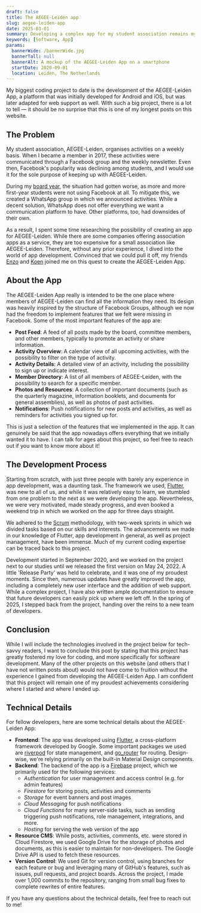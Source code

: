 ```yaml
---
draft: false
title: The AEGEE-Leiden app
slug: aegee-leiden-app
date: 2025-03-01
summary: Developing a complex app for my student association remains my biggest coding project to date.
keywords: [Software, App]
params:
  bannerWide: /bannerWide.jpg
  bannerTall: null
  bannerAlt: A mockup of the AEGEE-Leiden App on a smartphone
  startDate: 2020-09-01
  location: Leiden, The Netherlands
---
```


My biggest coding project to date is the development of the AEGEE-Leiden App, a platform that was initially developed for Android and iOS, but was later adapted for web support as well. With such a big project, there is a lot to tell &mdash; it should be no surprise that this is one of my longest posts on this website.

## The Problem
My student association, AEGEE-Leiden, organises activities on a weekly basis. When I became a member in 2017, these activities were communicated through a Facebook group and the weekly newsletter. Even then, Facebook's popularity was declining among students, and I would use it for the sole purpose of keeping up with AEGEE-Leiden. 

During my [board year](/career/board-year-at-aegee), the situation had gotten worse, as more and more first-year students were not using Facebook at all. To mitigate this, we created a WhatsApp group in which we announced activities. While a decent solution, WhatsApp does not offer everything we want a communication platform to have. Other platforms, too, had downsides of their own.

As a result, I spent some time researching the possibility of creating an app for AEGEE-Leiden. While there are some companies offering association apps as a service, they are too expensive for a small association like AEGEE-Leiden. Therefore, without any prior experience, I dived into the world of app development. Convinced that we could pull it off, my friends [Enzo](https://www.linkedin.com/in/enzo-sastrokarijo-35848929b/) and [Koen](https://www.linkedin.com/in/koen-hagen-a8224a149/) joined me on this quest to create the AEGEE-Leiden App.

## About the App
The AEGEE-Leiden App really is intended to be the one place where members of AEGEE-Leiden can find all the information they need. Its design was heavily inspired by the structure of Facebook Groups, although we now had the freedom to implement features that we felt were missing in Facebook. Some of the most important features of the app are:

- **Post Feed**: A feed of all posts made by the board, committee members, and other members, typically to promote an activity or share information.
- **Activity Overview**: A calendar view of all upcoming activities, with the possibility to filter on the type of activity.
- **Activity Details**: A detailed view of an activity, including the possibility to sign up or indicate interest.
- **Member Directory**: A list of all members of AEGEE-Leiden, with the possibility to search for a specific member.
- **Photos and Resources**: A collection of important documents (such as the quarterly magazine, information booklets, and documents for general assemblies), as well as photos of past activities.
- **Notifications**: Push notifications for new posts and activities, as well as reminders for activities you signed up for.

This is just a selection of the features that we implemented in the app. It can genuinely be said that the app nowadays offers everything that we initially wanted it to have. I can talk for ages about this project, so feel free to reach out if you want to know more about it!

## The Development Process
Starting from scratch, with just three people with barely any experience in app development, was a daunting task. The framework we used, [Flutter](https://www.flutter.dev/), was new to all of us, and while it was relatively easy to learn, we stumbled from one problem to the next as we were developing the app. Nevertheless, we were very motivated, made steady progress, and even booked a weekend trip in which we worked on the app for three days straight.

We adhered to the [Scrum](https://en.wikipedia.org/wiki/Scrum_(software_development)) methodology, with two-week sprints in which we divided tasks based on our skills and interests. The advancements we made in our knowledge of Flutter, app development in general, as well as project management, have been immense. Much of my current coding expertise can be traced back to this project.

Development started in September 2020, and we worked on the project next to our studies until we released the first version on May 24, 2022. A little 'Release Party' was held to celebrate, and it was one of my proudest moments. Since then, numerous updates have greatly improved the app, including a completely new user interface and the addition of web support. While a complex project, I have also written ample documentation to ensure that future developers can easily pick up where we left off. In the spring of 2025, I stepped back from the project, handing over the reins to a new team of developers.

## Conclusion
While I will include the technologies involved in the project below for tech-savvy readers, I want to conclude this post by stating that this project has greatly fostered my love for coding, and more specifically for software development. Many of the other projects on this website (and others that I have not written posts about) would not have come to fruition without the experience I gained from developing the AEGEE-Leiden App. I am confident that this project will remain one of my proudest achievements considering where I started and where I ended up.  

## Technical Details
For fellow developers, here are some technical details about the AEGEE-Leiden App:

- **Frontend**: The app was developed using [Flutter](https://www.flutter.dev/), a cross-platform framework developed by Google. Some important packages we used are [riverpod](https://pub.dev/packages/riverpod) for state management, and [go_router](https://pub.dev/packages/go_router) for routing. Design-wise, we're relying primarily on the built-in Material Design components.
- **Backend**: The backend of the app is a [Firebase](https://firebase.google.com/) project, which we primarily used for the following services:
  - _Authentication_ for user management and access control (e.g. for admin features)
  - _Firestore_ for storing posts, activities and comments
  - _Storage_ for event banners and post images
  - _Cloud Messaging_ for push notifications
  - _Cloud Functions_ for many server-side tasks, such as sending triggering push notifications, role management, integrations, and more.
  - _Hosting_ for serving the web version of the app
- **Resource CMS**: While posts, activities, comments, etc. were stored in Cloud Firestore, we used Google Drive for the storage of photos and documents, as this is easier to maintain for non-developers. The Google Drive API is used to fetch these resources.
- **Version Control**: We used Git for version control, using branches for each feature or bug and leveraging many of GitHub's features, such as issues, pull requests, and project boards. Across the project, I made over 1,000 commits to the repository, ranging from small bug fixes to complete rewrites of entire features.

If you have any questions about the technical details, feel free to reach out to me!



